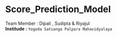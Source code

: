 # Score_Prediction_Model
Team Member : Dipali , Sudipta &amp; Riyajul 
<br><b>Institude :</b> `Yogoda Satsanga Palpara Mahavidyalaya`
<br>
